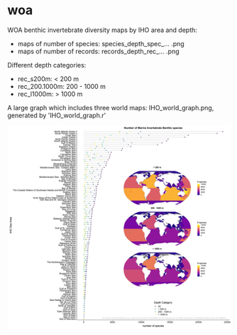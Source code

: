 # woa
WOA benthic invertebrate diversity maps by IHO area and depth:

* maps of number of species: species_depth_spec_... .png
* maps of number of records: records_depth_rec_... .png

Different depth categories:

* rec_s200m: < 200 m
* rec_200.1000m: 200 - 1000 m
* rec_l1000m: > 1000 m


A large graph which includes three world maps: IHO_world_graph.png, generated by 'IHO_world_graph.r'

![](https://github.com/LennertSchepers/woa/blob/master/IHO_world_graph.png)
